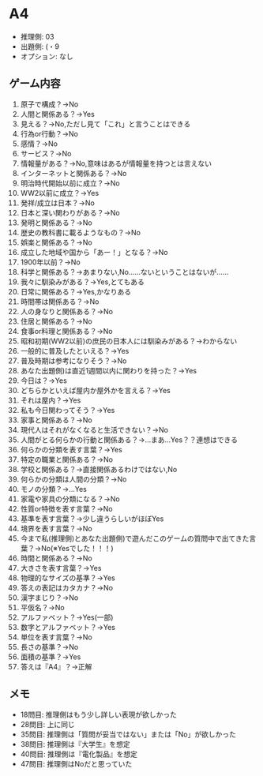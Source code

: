 # A4

- 推理側: 03
- 出題側: (・9
- オプション: なし

## ゲーム内容

1. 原子で構成？→No
2. 人間と関係ある？→Yes
3. 見える？→No,ただし見て「これ」と言うことはできる
4. 行為or行動？→No
5. 感情？→No
6. サービス？→No
7. 情報量がある？→No,意味はあるが情報量を持つとは言えない
8. インターネットと関係ある？→No
9. 明治時代開始以前に成立？→No
10. WW2以前に成立？→Yes
11. 発祥/成立は日本？→No
12. 日本と深い関わりがある？→No
13. 発明と関係ある？→No
14. 歴史の教科書に載るようなもの？→No
15. 娯楽と関係ある？→No
16. 成立した地域や国から「あー！」となる？→No
17. 1900年以前？→No
18. 科学と関係ある？→あまりない,No……ないということはないが……
19. 我々に馴染みがある？→Yes,とてもある
20. 日常に関係ある？→Yes,かなりある
21. 時間帯は関係ある？→No
22. 人の身なりと関係ある？→No
23. 住居と関係ある？→No
24. 食事or料理と関係ある？→No
25. 昭和初期(WW2以前)の庶民の日本人には馴染みがある？→わからない
26. 一般的に普及したといえる？→Yes
27. 普及時期は参考になりそう？→No
28. あなた出題側)は直近1週間以内に関わりを持った？→Yes
29. 今日は？→Yes
30. どちらかといえば屋内か屋外かを言える？→Yes
31. それは屋内？→Yes
32. 私も今日関わってそう？→Yes
33. 家事と関係ある？→No
34. 現代人はそれがなくなると生活できない？→No
35. 人間がとる何らかの行動と関係ある？→…まあ…Yes？？連想はできる
36. 何らかの分類を表す言葉？→Yes
37. 特定の職業と関係ある？→No
38. 学校と関係ある？→直接関係あるわけではない,No
39. 何らかの分類は人間の分類？→No
40. モノの分類？→…Yes
41. 家電や家具の分類になる？→No
42. 性質or特徴を表す言葉？→No
43. 基準を表す言葉？→少し違うらしいがほぼYes
44. 境界を表す言葉？→No
45. 今まで私(推理側)とあなた出題側)で遊んだこのゲームの質問中で出てきた言葉？→No(※Yesでした！！！)
46. 時間と関係ある？→No
47. 大きさを表す言葉？→Yes
48. 物理的なサイズの基準？→Yes
49. 答えの表記はカタカナ？→No
50. 漢字まじり？→No
51. 平仮名？→No
52. アルファベット？→Yes(一部)
53. 数字とアルファベット？→Yes
54. 単位を表す言葉？→No
55. 長さの基準？→No
56. 面積の基準？→Yes
57. 答えは『A4』？→正解

## メモ

- 18問目: 推理側はもう少し詳しい表現が欲しかった
- 28問目: 上に同じ
- 35問目: 推理側は「質問が妥当ではない」または「No」が欲しかった
- 38問目: 推理側は『大学生』を想定
- 40問目: 推理側は『電化製品』を想定
- 47問目: 推理側はNoだと思っていた
